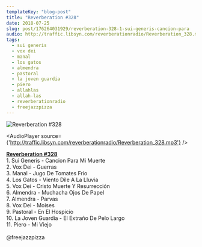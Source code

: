 ```yaml
---
templateKey: "blog-post"
title: "Reverberation #328"
date: 2018-07-25
slug: post/176264031929/reverberation-328-1-sui-generis-cancion-para
audio: http://traffic.libsyn.com/reverberationradio/Reverberation_328.mp3
tags:
  - sui generis
  - vox dei
  - manal
  - los gatos
  - almendra
  - pastoral
  - la joven guardia
  - piero
  - allahlas
  - allah-las
  - reverberationradio
  - freejazzpizza
---
```


![Reverberation #328](../images/c601b22a7cb2414f88909977dbc6fa907abfad4f8c775d7f1cccf7c60cc1b0c6.jpg)

<AudioPlayer source={'http://traffic.libsyn.com/reverberationradio/Reverberation_328.mp3'} />

<p><b><a href="http://traffic.libsyn.com/reverberationradio/Reverberation_328.mp3">Reverberation #328</a><br /></b>1. Sui Generis - Cancion Para Mi Muerte<br />2. Vox Dei - Guerras<br />3. Manal - Jugo De Tomates Fr&iacute;o<br />4. Los Gatos - Viento Dile A La Lluvia<br />5. Vox Dei - Cristo Muerte Y Resurrecci&oacute;n<br />6. Almendra - Muchacha Ojos De Papel<br />7. Almendra - Parvas<br />8. Vox Dei - Moises<br />9. Pastoral - En El Hospicio<br />10. La Joven Guardia - El Extra&ntilde;o De Pelo Largo<br />11. Piero - Mi Viejo<br /><br />@freejazzpizza<br /></p>
